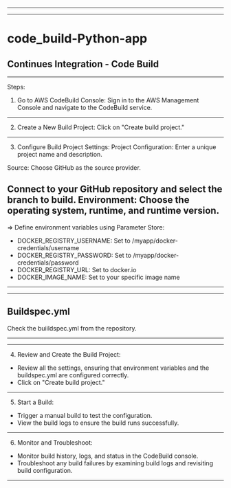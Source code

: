 --------------------------------------------------------------------------------------------------------------------------------------------------------------------------------------------------------------------
--------------------------------------------------------------------------------------------------------------------------------------------------------------------------------------------------------------------
# code_build-Python-app
Continues Integration - Code Build
--------------------------------------------------------------------------------------------------------------------------------------------------------------------------------------------------------------------
--------------------------------------------------------------------------------------------------------------------------------------------------------------------------------------------------------------------

Steps:
1. Go to AWS CodeBuild Console:
Sign in to the AWS Management Console and navigate to the CodeBuild service.
--------------------------------------------------------------------------------------------------------------------------------------------------------------------------------------------------------------------
2. Create a New Build Project:
Click on "Create build project."
--------------------------------------------------------------------------------------------------------------------------------------------------------------------------------------------------------------------
3. Configure Build Project Settings:
Project Configuration: Enter a unique project name and description.

Source: Choose GitHub as the source provider.

Connect to your GitHub repository and select the branch to build.
Environment: Choose the operating system, runtime, and runtime version.
--------------------------------------------------------------------------------------------------------------------------------------------------------------------------------------------------------------------
=>
Define environment variables using Parameter Store:
- DOCKER_REGISTRY_USERNAME: Set to /myapp/docker-credentials/username
- DOCKER_REGISTRY_PASSWORD: Set to /myapp/docker-credentials/password
- DOCKER_REGISTRY_URL: Set to docker.io
- DOCKER_IMAGE_NAME: Set to your specific image name
--------------------------------------------------------------------------------------------------------------------------------------------------------------------------------------------------------------------
--------------------------------------------------------------------------------------------------------------------------------------------------------------------------------------------------------------------
Buildspec.yml
--------------------------------------------------------------------------------------------------------------------------------------------------------------------------------------------------------------------

Check the buiildspec.yml from the repository.

--------------------------------------------------------------------------------------------------------------------------------------------------------------------------------------------------------------------
--------------------------------------------------------------------------------------------------------------------------------------------------------------------------------------------------------------------

4. Review and Create the Build Project:

- Review all the settings, ensuring that environment variables and the buildspec.yml are configured correctly.
- Click on "Create build project."
--------------------------------------------------------------------------------------------------------------------------------------------------------------------------------------------------------------------

5. Start a Build:

- Trigger a manual build to test the configuration.
- View the build logs to ensure the build runs successfully.
--------------------------------------------------------------------------------------------------------------------------------------------------------------------------------------------------------------------

6. Monitor and Troubleshoot:

- Monitor build history, logs, and status in the CodeBuild console.
- Troubleshoot any build failures by examining build logs and revisiting build configuration.
----------------------------------------------------------------------------------------------------------------------------------------------------------------------------------------------------------------------------------------------------------------------------------------------------------------------------------------------------------------------------------------------------------------------------------------


